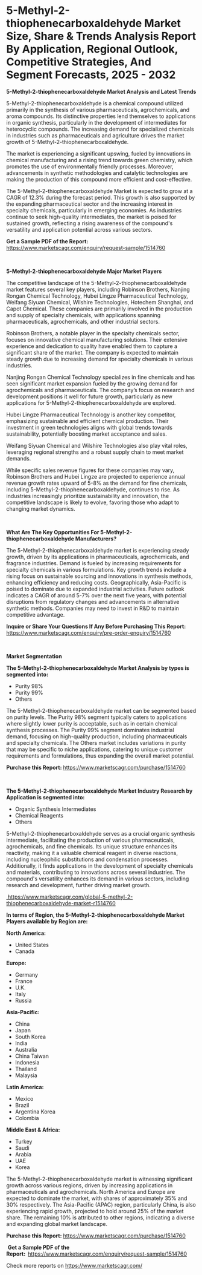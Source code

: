 <p><h1>5-Methyl-2-thiophenecarboxaldehyde Market Size, Share & Trends Analysis Report By Application, Regional Outlook, Competitive Strategies, And Segment Forecasts, 2025 - 2032</h1></p><p><strong>5-Methyl-2-thiophenecarboxaldehyde Market Analysis and Latest Trends</strong></p>
<p><p>5-Methyl-2-thiophenecarboxaldehyde is a chemical compound utilized primarily in the synthesis of various pharmaceuticals, agrochemicals, and aroma compounds. Its distinctive properties lend themselves to applications in organic synthesis, particularly in the development of intermediates for heterocyclic compounds. The increasing demand for specialized chemicals in industries such as pharmaceuticals and agriculture drives the market growth of 5-Methyl-2-thiophenecarboxaldehyde.</p><p>The market is experiencing a significant upswing, fueled by innovations in chemical manufacturing and a rising trend towards green chemistry, which promotes the use of environmentally friendly processes. Moreover, advancements in synthetic methodologies and catalytic technologies are making the production of this compound more efficient and cost-effective. </p><p>The 5-Methyl-2-thiophenecarboxaldehyde Market is expected to grow at a CAGR of 12.3% during the forecast period. This growth is also supported by the expanding pharmaceutical sector and the increasing interest in specialty chemicals, particularly in emerging economies. As industries continue to seek high-quality intermediates, the market is poised for sustained growth, reflecting a rising awareness of the compound's versatility and application potential across various sectors.</p></p>
<p><strong>Get a Sample PDF of the Report:&nbsp;</strong> <a href="https://www.marketscagr.com/enquiry/request-sample/1514760?utm_campaign=3495&utm_medium=2&utm_source=Github&utm_content=ia&utm_term=29032025&utm_id=5-methyl-2-thiophenecarboxaldehyde">https://www.marketscagr.com/enquiry/request-sample/1514760</a></p>
<p>&nbsp;</p>
<p><strong>5-Methyl-2-thiophenecarboxaldehyde Major Market Players</strong></p>
<p><p>The competitive landscape of the 5-Methyl-2-thiophenecarboxaldehyde market features several key players, including Robinson Brothers, Nanjing Rongan Chemical Technology, Hubei Lingze Pharmaceutical Technology, Weifang Siyuan Chemical, Wilshire Technologies, Hotechem Shanghai, and Capot Chemical. These companies are primarily involved in the production and supply of specialty chemicals, with applications spanning pharmaceuticals, agrochemicals, and other industrial sectors.</p><p>Robinson Brothers, a notable player in the specialty chemicals sector, focuses on innovative chemical manufacturing solutions. Their extensive experience and dedication to quality have enabled them to capture a significant share of the market. The company is expected to maintain steady growth due to increasing demand for specialty chemicals in various industries.</p><p>Nanjing Rongan Chemical Technology specializes in fine chemicals and has seen significant market expansion fueled by the growing demand for agrochemicals and pharmaceuticals. The company’s focus on research and development positions it well for future growth, particularly as new applications for 5-Methyl-2-thiophenecarboxaldehyde are explored.</p><p>Hubei Lingze Pharmaceutical Technology is another key competitor, emphasizing sustainable and efficient chemical production. Their investment in green technologies aligns with global trends towards sustainability, potentially boosting market acceptance and sales.</p><p>Weifang Siyuan Chemical and Wilshire Technologies also play vital roles, leveraging regional strengths and a robust supply chain to meet market demands.</p><p>While specific sales revenue figures for these companies may vary, Robinson Brothers and Hubei Lingze are projected to experience annual revenue growth rates upward of 5-8% as the demand for fine chemicals, including 5-Methyl-2-thiophenecarboxaldehyde, continues to rise. As industries increasingly prioritize sustainability and innovation, the competitive landscape is likely to evolve, favoring those who adapt to changing market dynamics.</p></p>
<p>&nbsp;</p>
<p><strong>What Are The Key Opportunities For 5-Methyl-2-thiophenecarboxaldehyde Manufacturers?</strong></p>
<p><p>The 5-Methyl-2-thiophenecarboxaldehyde market is experiencing steady growth, driven by its applications in pharmaceuticals, agrochemicals, and fragrance industries. Demand is fueled by increasing requirements for specialty chemicals in various formulations. Key growth trends include a rising focus on sustainable sourcing and innovations in synthesis methods, enhancing efficiency and reducing costs. Geographically, Asia-Pacific is poised to dominate due to expanded industrial activities. Future outlook indicates a CAGR of around 5-7% over the next five years, with potential disruptions from regulatory changes and advancements in alternative synthetic methods. Companies may need to invest in R&D to maintain competitive advantage.</p></p>
<p><strong>Inquire or Share Your Questions If Any Before Purchasing This Report:</strong> <a href="https://www.marketscagr.com/enquiry/pre-order-enquiry/1514760?utm_campaign=3495&utm_medium=2&utm_source=Github&utm_content=ia&utm_term=29032025&utm_id=5-methyl-2-thiophenecarboxaldehyde">https://www.marketscagr.com/enquiry/pre-order-enquiry/1514760</a></p>
<p>&nbsp;</p>
<p><strong>Market Segmentation</strong></p>
<p><strong>The 5-Methyl-2-thiophenecarboxaldehyde Market Analysis by types is segmented into:</strong></p>
<p><ul><li>Purity 98%</li><li>Purity 99%</li><li>Others</li></ul></p>
<p><p>The 5-Methyl-2-thiophenecarboxaldehyde market can be segmented based on purity levels. The Purity 98% segment typically caters to applications where slightly lower purity is acceptable, such as in certain chemical synthesis processes. The Purity 99% segment dominates industrial demand, focusing on high-quality production, including pharmaceuticals and specialty chemicals. The Others market includes variations in purity that may be specific to niche applications, catering to unique customer requirements and formulations, thus expanding the overall market potential.</p></p>
<p><strong>Purchase this Report:&nbsp;</strong><a href="https://www.marketscagr.com/purchase/1514760?utm_campaign=3495&utm_medium=2&utm_source=Github&utm_content=ia&utm_term=29032025&utm_id=5-methyl-2-thiophenecarboxaldehyde">https://www.marketscagr.com/purchase/1514760</a></p>
<p>&nbsp;</p>
<p><strong>The 5-Methyl-2-thiophenecarboxaldehyde Market Industry Research by Application is segmented into:</strong></p>
<p><ul><li>Organic Synthesis Intermediates</li><li>Chemical Reagents</li><li>Others</li></ul></p>
<p><p>5-Methyl-2-thiophenecarboxaldehyde serves as a crucial organic synthesis intermediate, facilitating the production of various pharmaceuticals, agrochemicals, and fine chemicals. Its unique structure enhances its reactivity, making it a valuable chemical reagent in diverse reactions, including nucleophilic substitutions and condensation processes. Additionally, it finds applications in the development of specialty chemicals and materials, contributing to innovations across several industries. The compound's versatility enhances its demand in various sectors, including research and development, further driving market growth.</p></p>
<p><a href="https://www.marketscagr.com/global-5-methyl-2-thiophenecarboxaldehyde-market-r1514760?utm_campaign=3495&utm_medium=2&utm_source=Github&utm_content=ia&utm_term=29032025&utm_id=5-methyl-2-thiophenecarboxaldehyde">&nbsp;https://www.marketscagr.com/global-5-methyl-2-thiophenecarboxaldehyde-market-r1514760</a></p>
<p><strong>In terms of Region, the 5-Methyl-2-thiophenecarboxaldehyde Market Players available by Region are:</strong></p>
<p>
    <p> <strong> North America: </strong>
        <ul>
            <li>United States</li>
            <li>Canada</li>
        </ul>
        </p> 
    <p> <strong> Europe: </strong>
        <ul>
            <li>Germany</li>
            <li>France</li>
            <li>U.K.</li>
            <li>Italy</li>
            <li>Russia</li>
        </ul>
        </p> 
    <p> <strong> Asia-Pacific: </strong>
        <ul>
            <li>China</li>
            <li>Japan</li>
            <li>South Korea</li>
            <li>India</li>
            <li>Australia</li>
            <li>China Taiwan</li>
            <li>Indonesia</li>
            <li>Thailand</li>
            <li>Malaysia</li>
        </ul>
        </p> 
    <p> <strong> Latin America: </strong>
        <ul>
            <li>Mexico</li>
            <li>Brazil</li>
            <li>Argentina Korea</li>
            <li>Colombia</li>
        </ul>
        </p> 
    <p> <strong> Middle East & Africa: </strong>
        <ul>
            <li>Turkey</li>
            <li>Saudi</li>
            <li>Arabia</li>
            <li>UAE</li>
            <li>Korea</li>
        </ul>
    </p>
    </p>
<p><p>The 5-Methyl-2-thiophenecarboxaldehyde market is witnessing significant growth across various regions, driven by increasing applications in pharmaceuticals and agrochemicals. North America and Europe are expected to dominate the market, with shares of approximately 35% and 30% respectively. The Asia-Pacific (APAC) region, particularly China, is also experiencing rapid growth, projected to hold around 25% of the market share. The remaining 10% is attributed to other regions, indicating a diverse and expanding global market landscape.</p></p>
<p><strong>Purchase this Report: </strong><a href="https://www.marketscagr.com/purchase/1514760?utm_campaign=3495&utm_medium=2&utm_source=Github&utm_content=ia&utm_term=29032025&utm_id=5-methyl-2-thiophenecarboxaldehyde">https://www.marketscagr.com/purchase/1514760</a></p>
<p>&nbsp;<strong>Get a Sample PDF of the Report:&nbsp;&nbsp;</strong><a href="https://www.marketscagr.com/enquiry/request-sample/1514760?utm_campaign=3495&utm_medium=2&utm_source=Github&utm_content=ia&utm_term=29032025&utm_id=5-methyl-2-thiophenecarboxaldehyde">https://www.marketscagr.com/enquiry/request-sample/1514760</a></p>
<p><strong></strong></p>
<p>Check more reports on <a href="https://www.marketscagr.com/?utm_campaign=3495&utm_medium=2&utm_source=Github&utm_content=ia&utm_term=29032025&utm_id=5-methyl-2-thiophenecarboxaldehyde">https://www.marketscagr.com/</a></p>